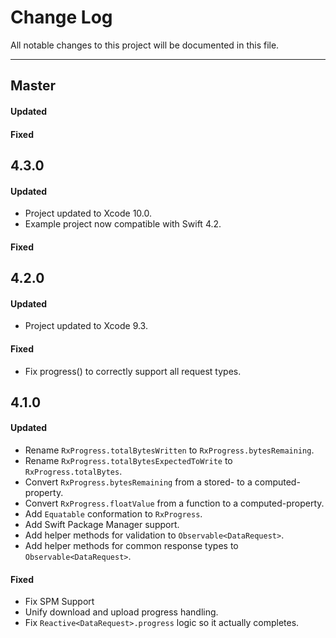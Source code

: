 # Change Log
All notable changes to this project will be documented in this file.

---

## Master

#### Updated

#### Fixed

## 4.3.0

#### Updated
* Project updated to Xcode 10.0.
* Example project now compatible with Swift 4.2.

#### Fixed

## 4.2.0

#### Updated
* Project updated to Xcode 9.3.

#### Fixed
* Fix progress() to correctly support all request types.

## 4.1.0

#### Updated

* Rename `RxProgress.totalBytesWritten` to `RxProgress.bytesRemaining`.
* Rename `RxProgress.totalBytesExpectedToWrite` to `RxProgress.totalBytes`.
* Convert `RxProgress.bytesRemaining` from a stored- to a computed-property.
* Convert `RxProgress.floatValue` from a function to a computed-property.
* Add `Equatable` conformation to `RxProgress`.
* Add Swift Package Manager support.
* Add helper methods for validation to `Observable<DataRequest>`.
* Add helper methods for common response types to `Observable<DataRequest>`.

#### Fixed

* Fix SPM Support
* Unify download and upload progress handling.
* Fix `Reactive<DataRequest>.progress` logic so it actually completes.
